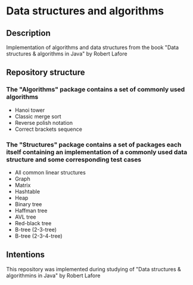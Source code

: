 # Data structures and algorithms

## Description
Implementation of algorithms and data structures from the book "Data structures & algorithms in Java" by Robert Lafore

## Repository structure

### The "Algorithms" package contains a set of commonly used algorithms
- Hanoi tower
- Classic merge sort
- Reverse polish notation
- Correct brackets sequence

### The "Structures" package contains a set of packages each itself containing an implementation of a commonly used data structure and some corresponding test cases
- All common linear structures
- Graph
- Matrix
- Hashtable
- Heap
- Binary tree
- Haffman tree
- AVL tree
- Red-black tree
- B-tree (2-3-tree)
- B-tree (2-3-4-tree)

## Intentions
This repository was implemented during studying of "Data structures & algorithmins in Java" by Robert Lafore
